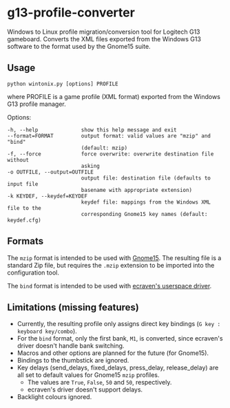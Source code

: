 g13-profile-converter
===========

Windows to Linux profile migration/conversion tool for Logitech G13 gameboard.  Converts
the XML files exported from the Windows G13 software to the format used by the
Gnome15 suite.


Usage
-----

    python wintonix.py [options] PROFILE

where PROFILE is a game profile (XML format) exported from the Windows G13
profile manager.

Options:

    -h, --help              show this help message and exit
    --format=FORMAT         output format: valid values are "mzip" and "bind"
                            (default: mzip)
    -f, --force             force overwrite: overwrite destination file without
                            asking
    -o OUTFILE, --output=OUTFILE
                            output file: destination file (defaults to input file
                            basename with appropriate extension)
    -k KEYDEF, --keydef=KEYDEF
                            keydef file: mappings from the Windows XML file to the
                            corresponding Gnome15 key names (default: keydef.cfg)

Formats
-------
The `mzip` format is intended to be used with [Gnome15](https://projects.russo79.com/projects/gnome15).
The resulting file is a standard Zip file, but requires the `.mzip` extension to be imported into the configuration tool.

The `bind` format is intended to be used with [ecraven's userspace driver](https://github.com/ecraven/g13).

Limitations (missing features)
-----------
- Currently, the resulting profile only assigns direct key bindings (`G key : keyboard key/combo`).
- For the `bind` format, only the first bank, `M1`, is converted, since ecraven's driver doesn't handle bank switching.
- Macros and other options are planned for the future (for Gnome15).
- Bindings to the thumbstick are ignored.
- Key delays (send\_delays, fixed\_delays, press\_delay, release\_delay) are all set to default values for Gnome15 `mzip` profiles.
    - The values are `True`, `False`, `50` and `50`, respectively.
    - ecraven's driver doesn't support delays.
- Backlight colours ignored.

